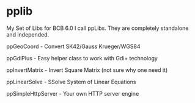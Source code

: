 # pplib
My Set of Libs for BCB 6.0 I call ppLibs. They are completely standalone and independed.

ppGeoCoord - Convert SK42/Gauss Krueger/WGS84

ppGdiPlus - Easy helper class to work with Gdi+ technology

ppInvertMatrix - Invert Square Matrix (not sure why one need it)

ppLinearSolve - SSolve System of Linear Equations

ppSimpleHttpServer - Your own HTTP server engine
